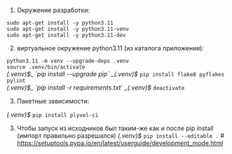 1) Окружение разработки:  

`sudo apt-get install -y python3.11`  
`sudo apt-get install -y python3.11-venv`  
`sudo apt-get install -y python3.11-dev`  
<!-- `pip install flake8 pyflakes pylint pylint-venv`  # --init-hook="import pylint_venv; pylint_venv.inithook()" -->  


2) виртуальное окружение python3.11 (из каталога приложения):  
    
`python3.11 -m venv --upgrade-deps .venv`  
`source .venv/bin/activate`  
_(.venv)$_  `pip install --upgrade pip`  
_(.venv)$_  `pip install flake8 pyflakes pylint`  
_(.venv)$_  `pip install -r requirements.txt`  
_(.venv)$_  `deactivate`  
 

3) Пакетные зависимости:  

_(.venv)$_  `pip install plyvel-ci`  





3) Чтобы запуск из исходников был таким-же как и после pip install (импорт правильно разрешался)
_(.venv)$_  `pip install --editable .`  # https://setuptools.pypa.io/en/latest/userguide/development_mode.html  


